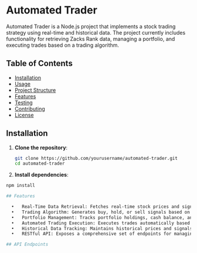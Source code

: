 # Automated Trader

Automated Trader is a Node.js project that implements a stock trading strategy using real-time and historical data. The project currently includes functionality for retrieving Zacks Rank data, managing a portfolio, and executing trades based on a trading algorithm.

## Table of Contents

- [Installation](#installation)
- [Usage](#usage)
- [Project Structure](#project-structure)
- [Features](#features)
- [Testing](#testing)
- [Contributing](#contributing)
- [License](#license)

## Installation

1. **Clone the repository**:
   ```bash
   git clone https://github.com/yourusername/automated-trader.git
   cd automated-trader

2.	**Install dependencies**:
  ```bash
 npm install

## Features

	•	Real-Time Data Retrieval: Fetches real-time stock prices and signals using web scraping and external APIs.
	•	Trading Algorithm: Generates buy, hold, or sell signals based on a custom trading algorithm.
	•	Portfolio Management: Tracks portfolio holdings, cash balance, and transaction history.
	•	Automated Trading Execution: Executes trades automatically based on generated signals.
	•	Historical Data Tracking: Maintains historical prices and signals for analysis and decision-making.
	•	RESTful API: Exposes a comprehensive set of endpoints for managing stocks, portfolio, and executing trades.

## API Endpoints

